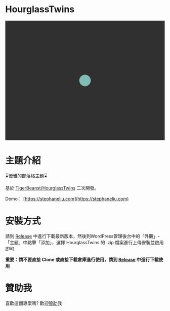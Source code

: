 # HourglassTwins

![](https://github.com/LCS1117/HourglassTwins/blob/master/screenshot.png?raw=true)

# 主題介紹
⌛優雅的部落格主題⌛

基於 [TigerBeanst/HourglassTwins](https://github.com/TigerBeanst/HourglassTwins) 二次開發。

Demo： [https://stephaneliu.com](https://stephaneliu.com)

# 安裝方式
請到 [Release](https://github.com/LCS1117/HourglassTwins/releases)
中進行下載最新版本，然後到WordPress管理後台中的「外觀」-「主題」中點擊「添加」，選擇 HourglassTwins 的 .zip 檔案進行上傳安裝並啟用即可

**重要：請不要直接 Clone 或直接下載倉庫進行使用，請到 [Release](https://github.com/LCS1117/HourglassTwins/releases) 中進行下載使用**

# 贊助我
喜歡這個專案嗎? 歡迎[贊助](https://ko-fi.com/stephaneliu)我
